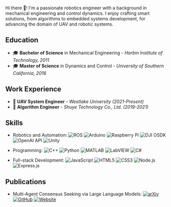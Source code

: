Hi there 👋! I'm a passionate robotics engineer with a background in mechanical engineering and control dynamics. I enjoy crafting smart solutions, from algorithms to embedded systems development, for advancing the domain of UAV and robotic systems.

## Education

- 🎓 **Bachelor of Science** in Mechanical Engineering - *Harbin Institute of Technology, 2011*
- 🎓 **Master of Science** in Dynamics and Control - *University of Southern California, 2016*

## Work Experience

- 💼 **UAV System Engineer** - *Westlake University (2021-Present)*
- 💼 **Algorithm Engineer** - *Shuye Technology Co., Ltd. (2019-2021)*

## Skills

- Robotics and Automation: ![ROS](https://img.shields.io/badge/-ROS-22314E?style=flate&logo=ros&logoColor=white) ![Arduino](https://img.shields.io/badge/-Arduino-00979D?style=flate&logo=arduino&logoColor=white) ![Raspberry Pi](https://img.shields.io/badge/-Raspberry%20Pi-A22846?style=flate&logo=raspberry-pi&logoColor=white) ![DJI OSDK](https://img.shields.io/badge/DJI-OSDK-000000?style=flate&logo=dji&logoColor=white) ![OpenAI API](https://img.shields.io/badge/OpenAI-LLM_Robotics-000000?style=flate&logo=openai&logoColor=white) ![Unity](https://img.shields.io/badge/Unity3D-000000?style=flat&logo=unity&logoColor=white)


- Programming:  ![C++](https://img.shields.io/badge/-C++-00599C?style=flat&logo=cplusplus&logoColor=white) ![Python](https://img.shields.io/badge/-Python-3776AB?style=flat&logo=Python&logoColor=white) ![MATLAB](https://img.shields.io/badge/-MATLAB-0076A8?style=flat&logo=mathworks&logoColor=white) ![LabVIEW](https://img.shields.io/badge/-LabVIEW-F47D42?style=flat&logo=LabVIEW&logoColor=white) ![C#](https://img.shields.io/badge/-C%23-239120?style=flat&logo=c-sharp&logoColor=white) 


- Full-stack Development:  ![JavaScript](https://img.shields.io/badge/-JavaScript-F7DF1E?style=flat&logo=javascript&logoColor=black)  ![HTML5](https://img.shields.io/badge/-HTML5-E34F26?style=flat&logo=html5&logoColor=white) ![CSS3](https://img.shields.io/badge/-CSS3-1572B6?style=flat&logo=css3&logoColor=white) ![Node.js](https://img.shields.io/badge/-Node.js-339933?style=flat&logo=node.js&logoColor=white) ![Express.js](https://img.shields.io/badge/-Express.js-000000?style=flat&logo=express&logoColor=white)

## Publications
- Multi-Agent Consensus Seeking via Large Language Models: [![arXiv](https://img.shields.io/badge/arXiv-2310.20151-B31B1B?style=flat&logo=arXiv&logoColor=white)](https://arxiv.org/abs/2310.20151) [![GitHub](https://img.shields.io/badge/GitHub-Code-181717?style=flat&logo=github&logoColor=white)](https://github.com/WestlakeIntelligentRobotics/ConsensusLLM-code) [![Website](https://img.shields.io/badge/Website-westlakeintelligentrobotics.github.io-0A0A0A?style=flat&logo=Google-Chrome&logoColor=white)](https://westlakeintelligentrobotics.github.io/ConsensusLLM)

